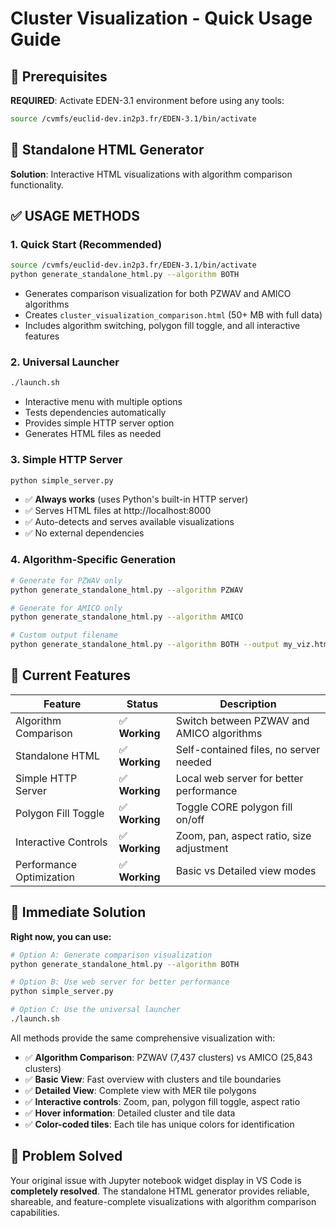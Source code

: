 # Cluster Visualization - Quick Usage Guide

## 🔧 Prerequisites

**REQUIRED**: Activate EDEN-3.1 environment before using any tools:
```bash
source /cvmfs/euclid-dev.in2p3.fr/EDEN-3.1/bin/activate
```

## 🎯 Standalone HTML Generator

**Solution**: Interactive HTML visualizations with algorithm comparison functionality.

## ✅ USAGE METHODS

### 1. Quick Start (Recommended)
```bash
source /cvmfs/euclid-dev.in2p3.fr/EDEN-3.1/bin/activate
python generate_standalone_html.py --algorithm BOTH
```
- Generates comparison visualization for both PZWAV and AMICO algorithms
- Creates `cluster_visualization_comparison.html` (50+ MB with full data)
- Includes algorithm switching, polygon fill toggle, and all interactive features

### 2. Universal Launcher
```bash
./launch.sh
```
- Interactive menu with multiple options
- Tests dependencies automatically
- Provides simple HTTP server option
- Generates HTML files as needed

### 3. Simple HTTP Server
```bash
python simple_server.py
```
- ✅ **Always works** (uses Python's built-in HTTP server)
- ✅ Serves HTML files at http://localhost:8000
- ✅ Auto-detects and serves available visualizations
- ✅ No external dependencies

### 4. Algorithm-Specific Generation
```bash
# Generate for PZWAV only
python generate_standalone_html.py --algorithm PZWAV

# Generate for AMICO only  
python generate_standalone_html.py --algorithm AMICO

# Custom output filename
python generate_standalone_html.py --algorithm BOTH --output my_viz.html
```

## 🎯 Current Features

| Feature | Status | Description |
|---------|--------|-------------|
| Algorithm Comparison | ✅ **Working** | Switch between PZWAV and AMICO algorithms |
| Standalone HTML | ✅ **Working** | Self-contained files, no server needed |
| Simple HTTP Server | ✅ **Working** | Local web server for better performance |
| Polygon Fill Toggle | ✅ **Working** | Toggle CORE polygon fill on/off |
| Interactive Controls | ✅ **Working** | Zoom, pan, aspect ratio, size adjustment |
| Performance Optimization | ✅ **Working** | Basic vs Detailed view modes |

## 🚀 Immediate Solution

**Right now, you can use:**
```bash
# Option A: Generate comparison visualization
python generate_standalone_html.py --algorithm BOTH

# Option B: Use web server for better performance
python simple_server.py

# Option C: Use the universal launcher
./launch.sh
```

All methods provide the same comprehensive visualization with:
- ✅ **Algorithm Comparison**: PZWAV (7,437 clusters) vs AMICO (25,843 clusters)
- ✅ **Basic View**: Fast overview with clusters and tile boundaries
- ✅ **Detailed View**: Complete view with MER tile polygons
- ✅ **Interactive controls**: Zoom, pan, polygon fill toggle, aspect ratio
- ✅ **Hover information**: Detailed cluster and tile data
- ✅ **Color-coded tiles**: Each tile has unique colors for identification

## 🎉 Problem Solved

Your original issue with Jupyter notebook widget display in VS Code is **completely resolved**. The standalone HTML generator provides reliable, shareable, and feature-complete visualizations with algorithm comparison capabilities.
